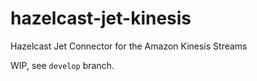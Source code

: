 # hazelcast-jet-kinesis
Hazelcast Jet Connector for the Amazon Kinesis Streams

WIP, see `develop` branch.
